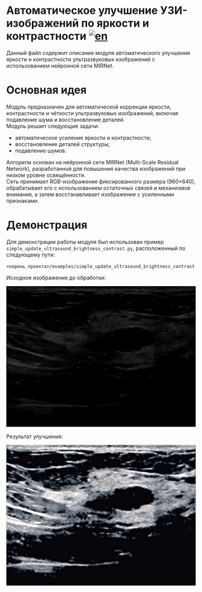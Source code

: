 # Автоматическое улучшение УЗИ-изображений по яркости и контрастности [![en](https://img.shields.io/badge/en-ru-green.svg)](../en/update_ultrasound_brightness_contrast.md)

Данный файл содержит описание модуля автоматического улучшения яркости и контрастности ультразвуковых изображений с использованием нейронной сети MIRNet.

# Основная идея

Модуль предназначен для автоматической коррекции яркости, контрастности и чёткости ультразвуковых изображений, включая подавление шума и восстановление деталей.  
Модуль решает следующие задачи:
- автоматическое усиление яркости и контрастности;
- восстановление деталей структуры;
- подавление шумов.

Алгоритм основан на нейронной сети MIRNet (Multi-Scale Residual Network), разработанной для повышения качества изображений при низком уровне освещённости.  
Сеть принимает RGB-изображение фиксированного размера (960×640), обрабатывает его с использованием остаточных связей и механизмов внимания, а затем восстанавливает изображение с усиленными признаками.

# Демонстрация

Для демонстрации работы модуля был использован пример `simple_update_ultrasound_brightness_contrast.py`, расположенный по следующему пути:

```
<корень_проекта>/examples/simple_update_ultrasound_brightness_contrast.py.py
```
Исходное изображение до обработки:

![raw ultrasound](/doc/assets/raw_update_ultrasound_brightness_contrast.png)

Результат улучшения:

![enhanced ultrasound](/doc/assets/result_update_ultrasound_brightness_contrast.png)
